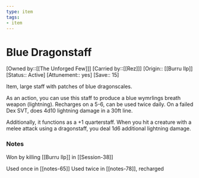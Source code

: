 ```yaml
---
type: item
tags:
- item
---
```


# Blue Dragonstaff

[Owned by::[[The Unforged Few]]]
[Carried by::[[Rez]]]
[Origin:: [[Burru Ilp]]
[Status:: Active]
[Attunement:: yes]
[Save:: 15]

Item, large staff with patches of blue dragonscales.

As an action, you can use this staff to produce a blue wymrlings breath weapon (lightning). Recharges on a 5-6, can be used twice daily. On a failed Dex SVT, does 4d10 lightning damage in a 30ft line.

Additionally, it functions as a +1 quarterstaff. When you hit a creature with a melee attack using a dragonstaff, you deal 1d6 additional lightning damage.


### Notes
Won by killing [[Burru Ilp]] in [[Session-38]]

Used once in [[notes-65]]
Used twice in [[notes-78]], recharged
